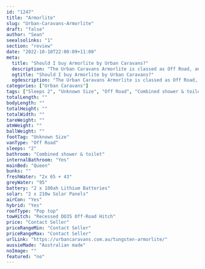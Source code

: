 ```yaml
---
id: "1247"
title: "Armorlite"
slug: "Urban-Caravans-Armorlite"
draft: "false"
author: "Sean"
seealsolinks: "1"
section: "review"
date: "2022-10-10T22:00:09+11:00"
meta:
  title: "Should I buy Armorlite by Urban Caravans?"
  description: "The Urban Caravans Armorlite is classed as Off Road, and sleeps 2 people. It is Australian made and comes in at Unknown Size. It generally has Combined shower & toilet."
  ogtitle: "Should I buy Armorlite by Urban Caravans?"
  ogdescription: "The Urban Caravans Armorlite is classed as Off Road, and sleeps 2 people. It is Australian made and comes in at Unknown Size. It generally has Combined shower & toilet."
categories: ["Urban Caravans"]
tags: ["Sleeps 2", "Unknown Size", "Off Road", "Combined shower & toilet", "Pop top", "Price Unknown"]
totalLength: ""
bodyLength: ""
totalHeight: ""
totalWidth: ""
tareWeight: ""
atmWeight: ""
ballWeight: ""
footTag: "Unknown Size"
vanType: "Off Road"
sleeps: "2"
bathroom: "Combined shower & toilet"
internalBathroom: "Yes"
mainBed: "Queen"
bunks: ""
freshWater: "2x 65 + 43"
greyWater: "95"
battery: "2 x 100ah Lithium Batteries"
solar: "2 x 210w Solar Panels"
airCon: "Yes"
hybrid: "Yes"
roofType: "Pop top"
towHitch: "Recessed DO35 Off-Road Hitch"
price: "Contact Seller"
priceRangeMin: "Contact Seller"
priceRangeMax: "Contact Seller"
urlLink: "https://urbancaravans.com.au/tungsten-armorlite/"
aussieMade: "Australian made"
noImage: ""
featured: "no"
---
```

